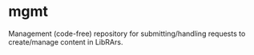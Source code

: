 # mgmt
Management (code-free) repository for submitting/handling requests to create/manage content in LibRArs.
